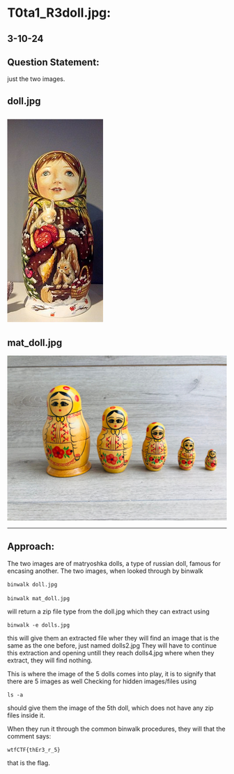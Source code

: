 # T0ta1_R3doll.jpg:
## 3-10-24
## Question Statement:

just the two images.

doll.jpg
---
![doll.jpg](./doll.jpg)
---
mat_doll.jpg
---
![mat_doll.jpg](./mat_doll.jpg)

---

## Approach:

The two images are of matryoshka dolls, a type of russian doll, famous for encasing another.
The two images, when looked through by binwalk

```
binwalk doll.jpg

binwalk mat_doll.jpg

```
will return a zip file type from the doll.jpg which they can extract using

```
binwalk -e dolls.jpg
```

this will give them an extracted file wher they will find an image that is the same as the one before, just named dolls2.jpg
They will have to continue this extraction and opening untill they reach dolls4.jpg where when they extract, they will find nothing.

This is where the image of the 5 dolls comes into play, it is to signify that there are 5 images as well
Checking for hidden images/files using

```
ls -a 
```
should give them the image of the 5th doll, which does not have any zip files inside it.

When they run it through the common binwalk procedures, they will that the comment says:

```
wtfCTF{thEr3_r_5}

```
that is the flag.
